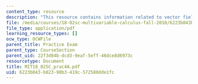 ```yaml
---
content_type: resource
description: "This resource contains information related to vector field. \r\n\r\n"
file: /media/courses/18-02sc-multivariable-calculus-fall-2010/6223b043b82390b3419c572580dde1fc_MIT18_02SC_prac4A.pdf
file_type: application/pdf
learning_resource_types: []
ocw_type: OCWFile
parent_title: Practice Exam
parent_type: CourseSection
parent_uid: 22f3d84b-dcd3-9eaf-5eff-46dce8d6973c
resourcetype: Document
title: MIT18_02SC_prac4A.pdf
uid: 6223b043-b823-90b3-419c-572580dde1fc
---
```

